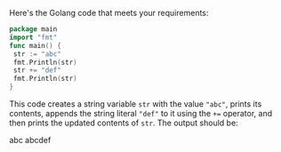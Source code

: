Here's the Golang code that meets your requirements:
```go
package main
import "fmt"
func main() {
 str := "abc"
 fmt.Println(str)
 str += "def"
 fmt.Println(str)
}
``` 
This code creates a string variable `str` with the value `"abc"`, prints its contents, appends the string literal `"def"` to it using the `+=` operator, and then prints the updated contents of `str`. The output should be:

abc
abcdef

